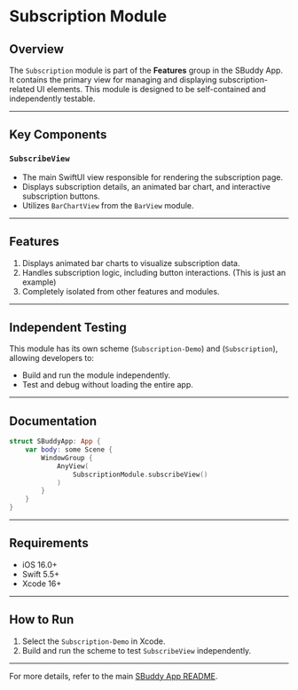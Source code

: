 # Subscription Module

## Overview
The `Subscription` module is part of the **Features** group in the SBuddy App. It contains the primary view for managing and displaying subscription-related UI elements. This module is designed to be self-contained and independently testable.

---

## Key Components

### `SubscribeView`
- The main SwiftUI view responsible for rendering the subscription page.
- Displays subscription details, an animated bar chart, and interactive subscription buttons.
- Utilizes `BarChartView` from the `BarView` module.

---

## Features
1. Displays animated bar charts to visualize subscription data.
2. Handles subscription logic, including button interactions. (This is just an example)
3. Completely isolated from other features and modules.

---

## Independent Testing
This module has its own scheme (`Subscription-Demo`) and (`Subscription`), allowing developers to:
- Build and run the module independently.
- Test and debug without loading the entire app.

---

## Documentation
```swift
struct SBuddyApp: App {
    var body: some Scene {
        WindowGroup {
            AnyView(
                SubscriptionModule.subscribeView()
            )
        }
    }
}
```

---

## Requirements
- iOS 16.0+
- Swift 5.5+
- Xcode 16+

---

## How to Run
1. Select the `Subscription-Demo` in Xcode.
2. Build and run the scheme to test `SubscribeView` independently.

---

For more details, refer to the main [SBuddy App README](https://github.com/RioRizkyRainey/SBuddy/blob/main/README.md).

